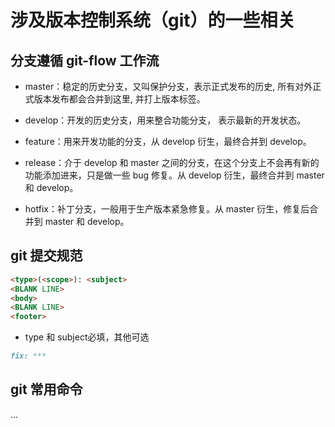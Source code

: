 # 涉及版本控制系统（git）的一些相关

## 分支遵循 git-flow 工作流

- master：稳定的历史分支，又叫保护分支，表示正式发布的历史, 所有对外正式版本发布都会合并到这里, 并打上版本标签。

- develop：开发的历史分支，用来整合功能分支， 表示最新的开发状态。

- feature：用来开发功能的分支，从 develop 衍生，最终合并到 develop。

- release：介于 develop 和 master 之间的分支，在这个分支上不会再有新的功能添加进来，只是做一些 bug 修复。从 develop 衍生，最终合并到 master 和 develop。

- hotfix：补丁分支，一般用于生产版本紧急修复。从 master 衍生，修复后合并到 master 和 develop。

## git 提交规范

```md
<type>(<scope>): <subject>
<BLANK LINE>
<body>
<BLANK LINE>
<footer>
```

- type 和 subject必填，其他可选

```md
fix: ***
```

## git 常用命令

...
